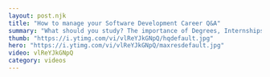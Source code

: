 ```yaml
---
layout: post.njk
title: "How to manage your Software Development Career Q&A"
summary: "What should you study? The importance of Degrees, Internships, Github Repos, Portfolios and how to prove that you can be a developer."
thumb: "https://i.ytimg.com/vi/vlReYJkGNpQ/hqdefault.jpg"
hero: "https://i.ytimg.com/vi/vlReYJkGNpQ/maxresdefault.jpg"
video: vlReYJkGNpQ
category: videos
---
```

